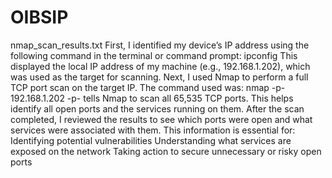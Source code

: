 # OIBSIP
nmap_scan_results.txt
First, I identified my device’s IP address using the following command in the terminal or command prompt:
ipconfig
This displayed the local IP address of my machine (e.g., 192.168.1.202), which was used as the target for scanning. Next, I used Nmap to perform a full TCP port scan on the target IP. The command used was:
nmap -p- 192.168.1.202 -p- tells Nmap to scan all 65,535 TCP ports. This helps identify all open ports and the services running on them.
After the scan completed, I reviewed the results to see which ports were open and what services were associated with them. This information is essential for:
Identifying potential vulnerabilities
Understanding what services are exposed on the network
Taking action to secure unnecessary or risky open ports
